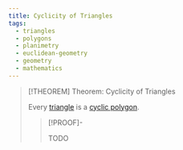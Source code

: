 ```yaml
---
title: Cyclicity of Triangles
tags:
  - triangles
  - polygons
  - planimetry
  - euclidean-geometry
  - geometry
  - mathematics
---
```


>[!THEOREM] Theorem: Cyclicity of Triangles
>
>Every [triangle](./index.md) is a [cyclic polygon](../Cyclic%20Polygons/Cyclic%20Polygon.md).
>
>>[!PROOF]-
>>
>>TODO
>>
>